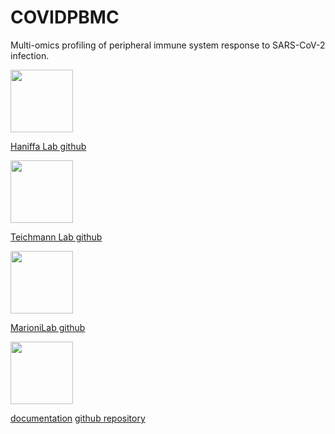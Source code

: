 # COVIDPBMC
Multi-omics profiling of peripheral immune system response to SARS-CoV-2 infection.

<img src="https://avatars0.githubusercontent.com/u/44367631?s=200&v=4" height="100">

[Haniffa Lab github](https://github.com/haniffalab)

<img src="http://static1.squarespace.com/static/56d85b53c6fc08fe12541664/t/580e213129687fbc612f9a5c/1610115725446/?format=1500w" height="100">

[Teichmann Lab github](https://github.com/Teichlab)

<img src="https://avatars3.githubusercontent.com/u/16623186?s=200&v=4" height="100">

[MarioniLab github](https://github.com/MarioniLab)

<img src="https://github.com/zktuong/dandelion/blob/master/notebooks/img/dandelion_logo_illustration.png" height="100">

[documentation](https://sc-dandelion.readthedocs.io/)
[github repository](https://github.com/zktuong/dandelion)

